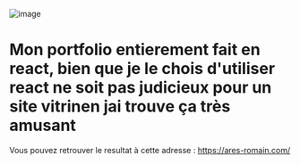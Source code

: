 ![image](https://user-images.githubusercontent.com/95536872/208217435-0a552f05-83fc-4b38-a8e2-ad972377263e.png)


# Mon portfolio entierement fait en react, bien que je le chois d'utiliser react ne soit pas judicieux pour un site vitrinen jai trouve ça très amusant

Vous pouvez retrouver le resultat à cette adresse : https://ares-romain.com/

